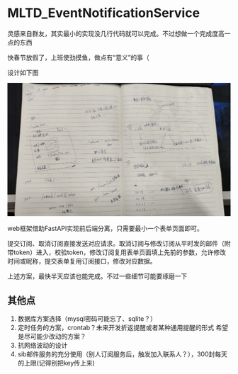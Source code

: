 # MLTD_EventNotificationService

灵感来自群友，其实最小的实现没几行代码就可以完成。不过想做一个完成度高一点的东西

快春节放假了，上班使劲摸鱼，做点有“意义”的事（

设计如下图

![](./overview.jpg)

web框架借助FastAPI实现前后端分离，只需要最小一个表单页面即可。

提交订阅、取消订阅直接发送对应请求。取消订阅与修改订阅从平时发的邮件（附带token）进入，校验token，修改订阅复用表单页面填上先前的参数，允许修改时间或昵称，提交表单复用订阅接口，修改对应数据。

上述方案，最快半天应该也能完成。不过一些细节可能要琢磨一下

## 其他点

1. 数据库方案选择（mysql密码可能忘了、sqlite？）
2. 定时任务的方案，crontab？未来开发折返提醒或者某种通用提醒的形式 希望是尽可能少改动的方案？
3. 抗网络波动的设计
4. sib邮件服务的充分使用（别人订阅服务后，触发加入联系人？），300封每天的上限(记得别把key传上来)